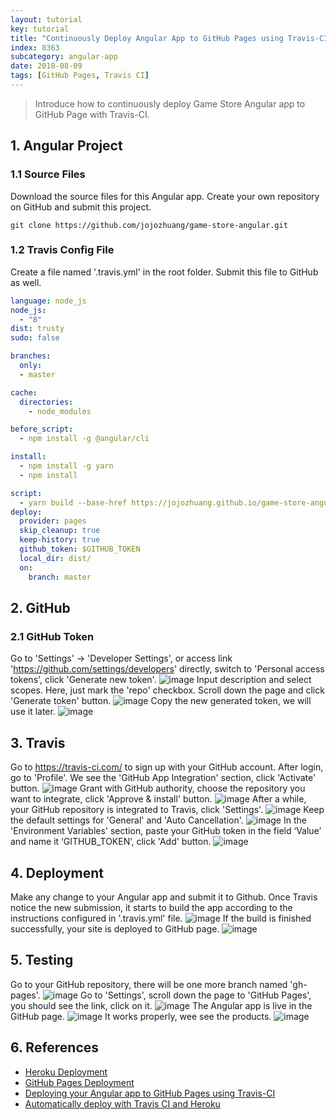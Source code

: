 ```yaml
---
layout: tutorial
key: tutorial
title: "Continuously Deploy Angular App to GitHub Pages using Travis-CI"
index: 8363
subcategory: angular-app
date: 2018-08-09
tags: [GitHub Pages, Travis CI]
---
```


> Introduce how to continuously deploy Game Store Angular app to GitHub Page with Travis-CI.

## 1. Angular Project
### 1.1 Source Files
Download the source files for this Angular app. Create your own repository on GitHub and submit this project.
```raw
git clone https://github.com/jojozhuang/game-store-angular.git
```
### 1.2 Travis Config File
Create a file named '.travis.yml' in the root folder. Submit this file to GitHub as well.
```yml
language: node_js
node_js:
  - "8"
dist: trusty
sudo: false

branches:
  only:
  - master

cache:
  directories:
    - node_modules

before_script:
  - npm install -g @angular/cli

install:
  - npm install -g yarn
  - npm install

script:
  - yarn build --base-href https://jojozhuang.github.io/game-store-angular/
deploy:
  provider: pages
  skip_cleanup: true
  keep-history: true
  github_token: $GITHUB_TOKEN
  local_dir: dist/
  on:
    branch: master
```

## 2. GitHub
### 2.1 GitHub Token
Go to 'Settings' -> 'Developer Settings', or access link 'https://github.com/settings/developers' directly, switch to 'Personal access tokens', click 'Generate new token'.
![image](/assets/images/frontend/2763/github_developer_settings.png)
Input description and select scopes. Here, just mark the 'repo' checkbox. Scroll down the page and click 'Generate token' button.
![image](/assets/images/frontend/2763/github_token.png)
Copy the new generated token, we will use it later.
![image](/assets/images/frontend/2763/github_copy_token.png)  

## 3. Travis
Go to https://travis-ci.com/ to sign up with your GitHub account. After login, go to 'Profile'. We see the 'GitHub App Integration' section, click 'Activate' button.
![image](/assets/images/frontend/2763/travis_integration.png)
Grant with GitHub authority, choose the repository you want to integrate, click 'Approve & install' button.
![image](/assets/images/frontend/2763/travis_select_repository.png)
After a while, your GitHub repository is integrated to Travis, click 'Settings'.
![image](/assets/images/frontend/2763/travis_integrated.png)
Keep the default settings for 'General' and 'Auto Cancellation'.
![image](/assets/images/frontend/2763/travis_settings.png)
In the 'Environment Variables' section, paste your GitHub token in the field ‘Value’ and name it ‘GITHUB_TOKEN’, click 'Add' button.
![image](/assets/images/frontend/2763/travis_environment_variable.png)

## 4. Deployment
Make any change to your Angular app and submit it to Github. Once Travis notice the new submission, it starts to build the app according to the instructions configured in '.travis.yml' file.
![image](/assets/images/frontend/2763/travis_build.png)
If the build is finished successfully, your site is deployed to GitHub page.
![image](/assets/images/frontend/2763/travis_deploy.png)  

## 5. Testing
Go to your GitHub repository, there will be one more branch named 'gh-pages'.
![image](/assets/images/frontend/2763/github_gh_pages.png)
Go to 'Settings', scroll down the page to 'GitHub Pages', you should see the link, click on it.
![image](/assets/images/frontend/2763/github_page_link.png)
The Angular app is live in the GitHub page.
![image](/assets/images/frontend/2763/gamestore_home.png)
It works properly, wee see the products.
![image](/assets/images/frontend/2763/gamestore_list.png)  

## 6. References
* [Heroku Deployment](https://docs.travis-ci.com/user/deployment/heroku/)
* [GitHub Pages Deployment](https://docs.travis-ci.com/user/deployment/pages/)
* [Deploying your Angular app to GitHub Pages using Travis-CI](https://medium.com/angularmedellin/deploying-your-angular-app-to-github-pages-using-travis-ci-baca2e1c30e7)
* [Automatically deploy with Travis CI and Heroku](https://medium.com/@felipeluizsoares/automatically-deploy-with-travis-ci-and-heroku-ddba1361647f)
